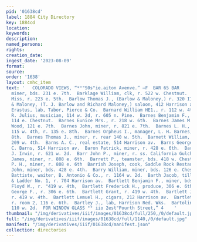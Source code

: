 ```yaml
---
pid: '01638cd'
label: 1884 City Directory
key: 1884cd
location: 
keywords: 
description: 
named_persons: 
rights: 
creation_date: 
ingest_date: '2023-08-09'
format: 
source: 
order: '1638'
layout: cmhc_item
text: '   COLORADO VIEWS, “*°"S0s"ie.aiton Avenve.” —F  BAR 65 BAR     Barker P.,
  miner, bds. 231 e. 7th.  Barklage William, clk, r. 522 w. Chestnut.  Barlow L. A.
  Miss, r. 223 e. 5th.  Barlow Thomas J., (Barlow & Maloney,) r. 320 IIarrison ay.  Barlow
  & Maloney, (T. J. Barlow and Richard Maloney,) saloon, 412 Harrison av.  Barnard
  Erastus, lab, Tabor, Pierce & Co.  Barnard William HE1., r. 112 w. 4th.  Barner
  R. Julius, musician, 114 w. 2d, r. 605 n. Pine.  Barnes Benjamin F., mining, r.
  114 e. Chestnut.  Barnes Eunice Mrs., r. 218 w. 6th.  Barnes James M., lab, Ben.
  Wood, 121 e. 7th.  Barnes John, miner, r. 821 e. 7th.  Barnes L. H., livery stable,
  115 w. 4th, r. 135 e. 8th.  Barnes Orpheus I., manager, L. H. Barnes, r. 135 e.
  8th.  Barnes Thomas J., miner, r. rear 140 w. 5th.  Barnett William, musician, r.
  209 w. 4th.  Barns A. C., real estate, 514 Harrison av.  Barns George M., with A.
  C. Barns, 514 Harrison av.  Baron Patrick, miner, r. 428 e. 6th.  Barr Frank, teamster,
  J. Irwin, r. 621 w. 2d.  Barr John P., miner, r. ss. California Gulch, opp. Spruce.  Barrett
  James, miner, r. 808 e. 6th.  Barrett P., teamster, bds. 418 w. Chestnut.  Barrett
  P. H., miner, r. 808 e. 6th  Barrish Joseph, cook, Saddle Rock Restaurant.  Barry
  John, miner, bds. 428 e. 4th.  Barry William, miner, bds. 126 e. Chestnut.  Barsotti,
  Battiste, waiter, B. Antonio & Co., r. 1164 w. 2d.  Barth Jacob, tillerman, Ilook
  & Ladder No. 1, r. 704 Harrison av.  Bartlett Benjamin F., miner, bds. 622 e. sth.  Bartlett
  Floyd W., r. "419 w. 4th,  Bartlett Frederick H., produce, 306 e. 6th.  Bartlett
  George F., r. 306 e. 6th.  Bartlett Grant, r. 419 w. 4th.  Bartlett John D., carpenter,
  r. 419 w. 4th.  Bartlett Lemuel H., cigars, 212 Harrison av.  Bartlett May Mrs.,
  r. room 2, 116 e. 6th.  Bartley J., lab, Harrison Red. Wks.  Bartolini Joseph, saloon,
  110 w. 2d.  FOR WINDOW GLASS °° iio 2est"Pourth Street,” 4    '
thumbnail: "/img/derivatives/iiif/images/01638cd/full/250,/0/default.jpg"
full: "/img/derivatives/iiif/images/01638cd/full/1140,/0/default.jpg"
manifest: "/img/derivatives/iiif/01638cd/manifest.json"
collection: directories
---
```

